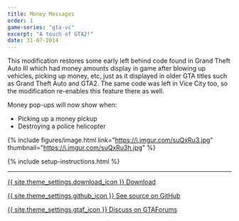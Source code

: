 ```yaml
---
title: Money Messages
order: 1
game-series: "gta-vc"
excerpt: "A touch of GTA2!"
date: 31-07-2014
---
```

This modification restores some early left behind code found in Grand Theft Auto III which had money amounts display in game after blowing up vehicles, picking up money, etc,
just as it displayed in older GTA titles such as Grand Theft Auto and GTA2. The same code was left in Vice City too, so the modification re-enables this feature there as well.

Money pop-ups will now show when:
* Picking up a money pickup
* Destroying a police helicopter

{% include figures/image.html link="https://i.imgur.com/suQxRu3.jpg" thumbnail="https://i.imgur.com/suQxRu3h.jpg" %}

{% include setup-instructions.html %}

***

<a href="https://www.gtagarage.com/mods/show.php?id=26361" class="button" target="_blank">{{ site.theme_settings.download_icon }} Download</a>

<a href="https://github.com/CookiePLMonster/Money-Messages" class="button github" target="_blank">{{ site.theme_settings.github_icon }} See source on GitHub</a>

<a href="https://gtaforums.com/topic/727863-iiivcrel-money-messages/" class="button forums">{{ site.theme_settings.gtaf_icon }} Discuss on GTAForums</a>
